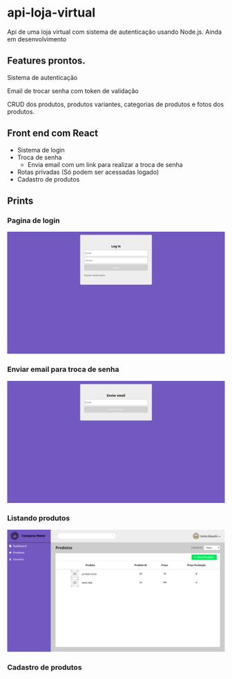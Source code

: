 # api-loja-virtual
Api de uma loja virtual com sistema de autenticação usando Node.js. Ainda em desenvolvimento

## Features prontos.
Sistema de autenticação

Email de trocar senha com token de validação

CRUD dos produtos, produtos variantes, categorias de produtos e fotos dos produtos.

## Front end com React
* Sistema de login
* Troca de senha
  * Envia email com um link para realizar a troca de senha
* Rotas privadas (Só podem ser acessadas logado)
* Cadastro de produtos

## Prints
### Pagina de login
![Alt Text](https://github.com/eduardozampiere/api-loja-virtual/blob/master/prints/Captura%20de%20tela%20de%202020-05-17%2000-57-50.png)

### Enviar email para troca de senha
![Alt Text](https://github.com/eduardozampiere/api-loja-virtual/blob/master/prints/Captura%20de%20tela%20de%202020-05-17%2000-57-54.png)

### Listando produtos
![Alt Text](https://github.com/eduardozampiere/api-loja-virtual/blob/master/prints/Captura%20de%20tela%20de%202020-05-17%2000-58-21.png)

### Cadastro de produtos
